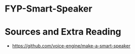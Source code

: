 # FYP-Smart-Speaker


# Sources and Extra Reading
 - https://github.com/voice-engine/make-a-smart-speaker
